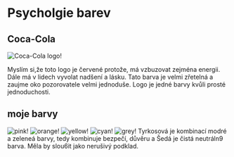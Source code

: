 # Psycholgie barev
## Coca-Cola

![Coca-Cola logo!](https://external-content.duckduckgo.com/iu/?u=https%3A%2F%2Flogo-marque.com%2Fwp-content%2Fuploads%2F2020%2F08%2FCoca-Cola-Logo.png&f=1&nofb=1&ipt=a3698f51d5334f31679e3c072cde7f04e09f165c0b6482b37df131026237491f&ipo=images)

Myslím si,že toto  logo je červené protože, má vzbuzovat zejména energii. Dále má v lidech vyvolat nadšení a lásku. Tato barva je velmi zřetelná a zaujme oko pozorovatele velmi jednoduše. Logo je jedné barvy kvůli prosté jednoduchosti.

## moje barvy

![pink!](https://placehold.co/180x180/EF3D59/FFF)
![orange!](https://placehold.co/180x180/E17A47/FFF)
![yellow!](https://placehold.co/180x180/EFC958/FFF)
![cyan!](https://placehold.co/180x180/4AB19D/FFF)
![grey!](https://placehold.co/180x180/344E5C/FFF)
Tyrkosová je kombinací modré a zeleneá barvy, tedy kombinuje bezpečí, důvěru a 
Šedá je čistá neutráln9 barva. Měla by slou6it jako nerušivý podklad.

